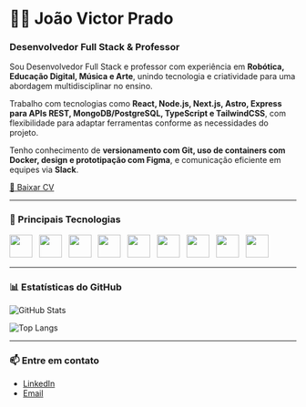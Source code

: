 # 👨‍🏫 João Victor Prado

### Desenvolvedor Full Stack & Professor

Sou Desenvolvedor Full Stack e professor com experiência em **Robótica, Educação Digital, Música e Arte**, unindo tecnologia e criatividade para uma abordagem multidisciplinar no ensino.

Trabalho com tecnologias como **React, Node.js, Next.js, Astro, Express para APIs REST, MongoDB/PostgreSQL, TypeScript e TailwindCSS**, com flexibilidade para adaptar ferramentas conforme as necessidades do projeto.

Tenho conhecimento de **versionamento com Git, uso de containers com Docker, design e prototipação com Figma**, e comunicação eficiente em equipes via **Slack**.

[📄 Baixar CV](https://portfoliodev-pink.vercel.app/curriculo-joao.pdf) <!-- Substitua o # pelo link do seu CV -->

---

### 🚀 Principais Tecnologias

<img src="https://cdn.jsdelivr.net/gh/devicons/devicon@latest/icons/react/react-original.svg" height="40" />&nbsp;&nbsp;
  <img src="https://cdn.jsdelivr.net/gh/devicons/devicon@latest/icons/nextjs/nextjs-original.svg" height="40" />&nbsp;&nbsp;
  <img src="https://cdn.jsdelivr.net/gh/devicons/devicon@latest/icons/astro/astro-original.svg" height="40" />&nbsp;&nbsp;
  <img src="https://cdn.jsdelivr.net/gh/devicons/devicon@latest/icons/typescript/typescript-original.svg" height="40" />&nbsp;&nbsp;
  <img src="https://cdn.jsdelivr.net/gh/devicons/devicon@latest/icons/nodejs/nodejs-plain-wordmark.svg" height="40" />&nbsp;&nbsp;
  <img src="https://cdn.jsdelivr.net/gh/devicons/devicon@latest/icons/express/express-original.svg" height="40" />&nbsp;&nbsp;
  <img src="https://cdn.jsdelivr.net/gh/devicons/devicon@latest/icons/mongodb/mongodb-original.svg" height="40" />&nbsp;&nbsp;
  <img src="https://cdn.jsdelivr.net/gh/devicons/devicon@latest/icons/postgresql/postgresql-original.svg" height="40" />&nbsp;&nbsp;
  <img src="https://cdn.jsdelivr.net/gh/devicons/devicon@latest/icons/tailwindcss/tailwindcss-plain.svg" height="40" />
</p>
          

          

---


### 📊 Estatísticas do GitHub

![GitHub Stats](https://github-readme-stats.vercel.app/api?username=SEU_USUARIO_AQUI&show_icons=true&theme=tokyonight)

![Top Langs](https://github-readme-stats.vercel.app/api/top-langs/?username=SEU_USUARIO_AQUI&layout=compact&theme=tokyonight)

---

### 📫 Entre em contato

- [LinkedIn](https://linkedin.com/in/jvprado1)  
- [Email](mailto:jv_prado@outlook.com)
